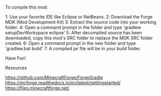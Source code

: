 To compile this mod:

1: Use your favorite IDE like Eclipse or NetBeans.
2: Download the Forge MDK (Mod Development Kit) 
3: Extract the source code into your working folder.
4: Open a command prompt in the folder and type 'gradlew setupDevWorkspace eclipse'
5: After decompiled source has been downloaded, copy this mod's SRC folder to replace the MDK SRC folder created.
6: Open a command prompt in the new folder and type 'gradlew.bat build'
7: A compiled jar file will be in your build folder. 

Have Fun!

Resources

https://github.com/MinecraftForge/ForgeGradle
https://mcforge.readthedocs.io/en/latest/gettingstarted/
https://files.minecraftforge.net/

